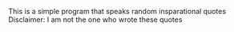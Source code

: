This is a simple program that speaks random insparational quotes
Disclaimer: I am not the one who wrote these quotes
